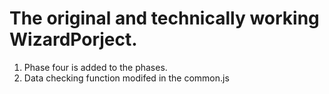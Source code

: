 # The original and technically working WizardPorject.


1. Phase four is added to the phases. 
2. Data checking function modifed in the common.js